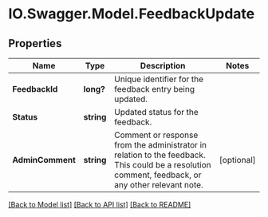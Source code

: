 # IO.Swagger.Model.FeedbackUpdate
## Properties

Name | Type | Description | Notes
------------ | ------------- | ------------- | -------------
**FeedbackId** | **long?** | Unique identifier for the feedback entry being updated. | 
**Status** | **string** | Updated status for the feedback. | 
**AdminComment** | **string** | Comment or response from the administrator in relation to the feedback. This could be a resolution comment, feedback, or any other relevant note. | [optional] 

[[Back to Model list]](../README.md#documentation-for-models) [[Back to API list]](../README.md#documentation-for-api-endpoints) [[Back to README]](../README.md)

